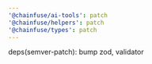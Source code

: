 ```yaml
---
'@chainfuse/ai-tools': patch
'@chainfuse/helpers': patch
'@chainfuse/types': patch
---
```


deps(semver-patch): bump zod, validator
